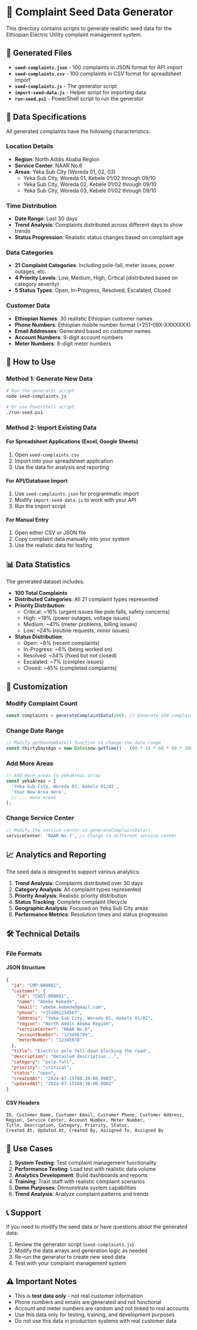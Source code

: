 # 🌱 Complaint Seed Data Generator

This directory contains scripts to generate realistic seed data for the Ethiopian Electric Utility complaint management system.

## 📁 Generated Files

- **`seed-complaints.json`** - 100 complaints in JSON format for API import
- **`seed-complaints.csv`** - 100 complaints in CSV format for spreadsheet import
- **`seed-complaints.js`** - The generator script
- **`import-seed-data.js`** - Helper script for importing data
- **`run-seed.ps1`** - PowerShell script to run the generator

## 🎯 Data Specifications

All generated complaints have the following characteristics:

### Location Details
- **Region**: North Addis Ababa Region
- **Service Center**: NAAR No.6
- **Areas**: Yeka Sub City (Woreda 01, 02, 03)
  - Yeka Sub City, Woreda 01, Kebele 01/02 through 09/10
  - Yeka Sub City, Woreda 02, Kebele 01/02 through 09/10
  - Yeka Sub City, Woreda 03, Kebele 01/02 through 09/10

### Time Distribution
- **Date Range**: Last 30 days
- **Trend Analysis**: Complaints distributed across different days to show trends
- **Status Progression**: Realistic status changes based on complaint age

### Data Categories
- **21 Complaint Categories**: Including pole-fall, meter issues, power outages, etc.
- **4 Priority Levels**: Low, Medium, High, Critical (distributed based on category severity)
- **5 Status Types**: Open, In-Progress, Resolved, Escalated, Closed

### Customer Data
- **Ethiopian Names**: 30 realistic Ethiopian customer names
- **Phone Numbers**: Ethiopian mobile number format (+251-09X-XXXXXXX)
- **Email Addresses**: Generated based on customer names
- **Account Numbers**: 9-digit account numbers
- **Meter Numbers**: 8-digit meter numbers

## 🚀 How to Use

### Method 1: Generate New Data
```bash
# Run the generator script
node seed-complaints.js

# Or use PowerShell script
./run-seed.ps1
```

### Method 2: Import Existing Data

#### For Spreadsheet Applications (Excel, Google Sheets)
1. Open `seed-complaints.csv`
2. Import into your spreadsheet application
3. Use the data for analysis and reporting

#### For API/Database Import
1. Use `seed-complaints.json` for programmatic import
2. Modify `import-seed-data.js` to work with your API
3. Run the import script

#### For Manual Entry
1. Open either CSV or JSON file
2. Copy complaint data manually into your system
3. Use the realistic data for testing

## 📊 Data Statistics

The generated dataset includes:
- **100 Total Complaints**
- **Distributed Categories**: All 21 complaint types represented
- **Priority Distribution**: 
  - Critical: ~16% (urgent issues like pole falls, safety concerns)
  - High: ~19% (power outages, voltage issues)
  - Medium: ~41% (meter problems, billing issues)
  - Low: ~24% (routine requests, minor issues)
- **Status Distribution**:
  - Open: ~8% (recent complaints)
  - In-Progress: ~6% (being worked on)
  - Resolved: ~34% (fixed but not closed)
  - Escalated: ~7% (complex issues)
  - Closed: ~45% (completed complaints)

## 🔧 Customization

### Modify Complaint Count
```javascript
const complaints = generateComplaintData(200); // Generate 200 complaints instead of 100
```

### Change Date Range
```javascript
// Modify getRandomDate() function to change the date range
const thirtyDaysAgo = new Date(now.getTime() - (60 * 24 * 60 * 60 * 1000)); // 60 days instead of 30
```

### Add More Areas
```javascript
// Add more areas to yekaAreas array
const yekaAreas = [
  'Yeka Sub City, Woreda 01, Kebele 01/02',
  'Your New Area Here',
  // ... more areas
];
```

### Change Service Center
```javascript
// Modify the service center in generateComplaintData()
serviceCenter: 'NAAR No.7', // Change to different service center
```

## 📈 Analytics and Reporting

The seed data is designed to support various analytics:

1. **Trend Analysis**: Complaints distributed over 30 days
2. **Category Analysis**: All complaint types represented
3. **Priority Analysis**: Realistic priority distribution
4. **Status Tracking**: Complete complaint lifecycle
5. **Geographic Analysis**: Focused on Yeka Sub City areas
6. **Performance Metrics**: Resolution times and status progression

## 🛠️ Technical Details

### File Formats

#### JSON Structure
```json
{
  "id": "CMP-000001",
  "customer": {
    "id": "CUST-000001",
    "name": "Abebe Kebede",
    "email": "abebe.kebede@gmail.com",
    "phone": "+251091234567",
    "address": "Yeka Sub City, Woreda 01, Kebele 01/02",
    "region": "North Addis Ababa Region",
    "serviceCenter": "NAAR No.6",
    "accountNumber": "123456789",
    "meterNumber": "12345678"
  },
  "title": "Electric pole fell down blocking the road",
  "description": "Detailed description...",
  "category": "pole-fall",
  "priority": "critical",
  "status": "open",
  "createdAt": "2024-07-15T08:30:00.000Z",
  "updatedAt": "2024-07-15T08:30:00.000Z"
}
```

#### CSV Headers
```
ID, Customer Name, Customer Email, Customer Phone, Customer Address,
Region, Service Center, Account Number, Meter Number,
Title, Description, Category, Priority, Status,
Created At, Updated At, Created By, Assigned To, Assigned By
```

## 🎯 Use Cases

1. **System Testing**: Test complaint management functionality
2. **Performance Testing**: Load test with realistic data volume
3. **Analytics Development**: Build dashboards and reports
4. **Training**: Train staff with realistic complaint scenarios
5. **Demo Purposes**: Demonstrate system capabilities
6. **Trend Analysis**: Analyze complaint patterns and trends

## 📞 Support

If you need to modify the seed data or have questions about the generated data:

1. Review the generator script (`seed-complaints.js`)
2. Modify the data arrays and generation logic as needed
3. Re-run the generator to create new seed data
4. Test with your complaint management system

## ⚠️ Important Notes

- This is **test data only** - not real customer information
- Phone numbers and emails are generated and not functional
- Account and meter numbers are random and not linked to real accounts
- Use this data only for testing, training, and development purposes
- Do not use this data in production systems with real customer data